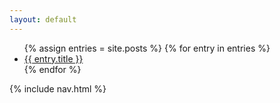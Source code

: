 ```yaml
---
layout: default
---
```


<ul class="posts">
  {% assign entries = site.posts %}
  {% for entry in entries %}
      <li><a class="l-nu _hover _focus" href="{{ entry.url | prepend: site.baseurl }}">{{ entry.title }}</a></li>
  {% endfor %}
</ul>

{% include nav.html %}